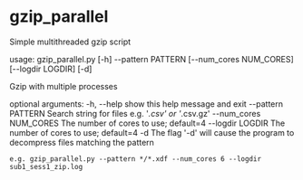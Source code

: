 # gzip_parallel
Simple multithreaded gzip script

usage: gzip_parallel.py [-h] --pattern PATTERN [--num_cores NUM_CORES] [--logdir LOGDIR] [-d]

Gzip with multiple processes

optional arguments:
  -h, --help            show this help message and exit
  --pattern PATTERN     Search string for files e.g. '*.csv' or '*.csv.gz'
  --num_cores NUM_CORES
                        The number of cores to use; default=4
  --logdir LOGDIR       The number of cores to use; default=4
  -d                    The flag '-d' will cause the program to decompress files matching the pattern

`e.g. gzip_parallel.py --pattern */*.xdf --num_cores 6 --logdir sub1_sess1_zip.log`
